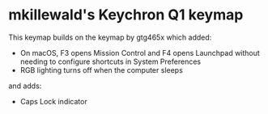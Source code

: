 # mkillewald's Keychron Q1 keymap

This keymap builds on the keymap by gtg465x which added: 

- On macOS, F3 opens Mission Control and F4 opens Launchpad without needing to configure shortcuts in System Preferences
- RGB lighting turns off when the computer sleeps

and adds:

- Caps Lock indicator

